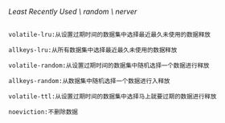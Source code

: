 *Least Recently Used \ random \ nerver*

~~~

volatile-lru:从设置过期时间的数据集中选择最近最久未使用的数据释放

allkeys-lru:从所有数据集中选择最近最久未使用的数据释放

volatile-random:从设置过期时间的数据集中随机选择一个数据进行释放

allkeys-random:从数据集中随机选择一个数据进行入释放

volatile-ttl:从设置过期时间的数据集中选择马上就要过期的数据进行释放

noeviction:不删除数据

~~~
